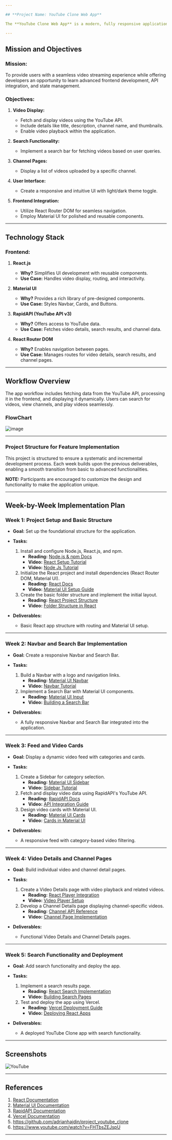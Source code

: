```yaml
---

## **Project Name: YouTube Clone Web App**

The **YouTube Clone Web App** is a modern, fully responsive application built using React.js and Material UI 5. It leverages the RapidAPI's YouTube API to fetch and display videos dynamically. This project aims to familiarize developers with React functional components, Material UI, API integration, and routing in React.

---
```


## **Mission and Objectives**

### **Mission:**
To provide users with a seamless video streaming experience while offering developers an opportunity to learn advanced frontend development, API integration, and state management.

### **Objectives:**
1. **Video Display:**
   - Fetch and display videos using the YouTube API.
   - Include details like title, description, channel name, and thumbnails.
   - Enable video playback within the application.

2. **Search Functionality:**
   - Implement a search bar for fetching videos based on user queries.

3. **Channel Pages:**
   - Display a list of videos uploaded by a specific channel.

4. **User Interface:**
   - Create a responsive and intuitive UI with light/dark theme toggle.

5. **Frontend Integration:**
   - Utilize React Router DOM for seamless navigation.
   - Employ Material UI for polished and reusable components.

---

## **Technology Stack**

### **Frontend:**
1. **React.js**
   - **Why?** Simplifies UI development with reusable components.
   - **Use Case:** Handles video display, routing, and interactivity.

2. **Material UI**
   - **Why?** Provides a rich library of pre-designed components.
   - **Use Case:** Styles Navbar, Cards, and Buttons.

3. **RapidAPI (YouTube API v3)**
   - **Why?** Offers access to YouTube data.
   - **Use Case:** Fetches video details, search results, and channel data.

4. **React Router DOM**
   - **Why?** Enables navigation between pages.
   - **Use Case:** Manages routes for video details, search results, and channel pages.

---

## **Workflow Overview**
The app workflow includes fetching data from the YouTube API, processing it in the frontend, and displaying it dynamically. Users can search for videos, view channels, and play videos seamlessly.

### **FlowChart**
![image](https://github.com/user-attachments/assets/0058b458-fcb0-4904-84f9-6ebd903bc4e3)


---

### **Project Structure for Feature Implementation**
This project is structured to ensure a systematic and incremental development process. Each week builds upon the previous deliverables, enabling a smooth transition from basic to advanced functionalities.

**NOTE:** Participants are encouraged to customize the design and functionality to make the application unique.

---

## **Week-by-Week Implementation Plan**

### **Week 1: Project Setup and Basic Structure**
- **Goal:** Set up the foundational structure for the application.
- **Tasks:**
  1. Install and configure Node.js, React.js, and npm.
     - **Reading:** [Node.js & npm Docs](https://nodejs.dev/learn)  
     - **Video:** [React Setup Tutorial](https://www.youtube.com/watch?v=w3vs4a03y3I)
     - **Video:** [Node Js Tutorial](https://www.youtube.com/watch?v=BLl32FvcdVM)
  2. Initialize the React project and install dependencies (React Router DOM, Material UI).
     - **Reading:** [React Docs](https://react.dev/blog/2023/03/16/introducing-react-dev)  
     - **Video:** [Material UI Setup Guide](https://www.youtube.com/watch?v=vgoDeb1LY8c)
  3. Create the basic folder structure and implement the initial layout.
     - **Reading:** [React Project Structure](https://reactjs.org/docs/faq-structure.html)  
     - **Video:** [Folder Structure in React](https://www.youtube.com/watch?v=SqcY0GlETPk&t=115s)

- **Deliverables:**
  - Basic React app structure with routing and Material UI setup.

---

### **Week 2: Navbar and Search Bar Implementation**
- **Goal:** Create a responsive Navbar and Search Bar.
- **Tasks:**
  1. Build a Navbar with a logo and navigation links.
     - **Reading:** [Material UI Navbar](https://mui.com/components/app-bar/)  
     - **Video:** [Navbar Tutorial](https://www.youtube.com/watch?v=lUkxSnJ7aDw)
  2. Implement a Search Bar with Material UI components.
     - **Reading:** [Material UI Input](https://mui.com/components/text-fields/)  
     - **Video:** [Building a Search Bar](https://www.youtube.com/watch?v=fzxEECHnsvU&t=630s)

- **Deliverables:**
  - A fully responsive Navbar and Search Bar integrated into the application.

---

### **Week 3: Feed and Video Cards**
- **Goal:** Display a dynamic video feed with categories and cards.
- **Tasks:**
  1. Create a Sidebar for category selection.
     - **Reading:** [Material UI Sidebar](https://mui.com/components/drawers/)  
     - **Video:** [Sidebar Tutorial](https://www.youtube.com/watch?v=Ix1LZGBSp-E&t=45s)
  2. Fetch and display video data using RapidAPI's YouTube API.
     - **Reading:** [RapidAPI Docs](https://rapidapi.com/)  
     - **Video:** [API Integration Guide](https://www.youtube.com/watch?v=Gt8PKvZy1K0&list=PLh0D7DkM5FfB5ItIZoZSp_ep3hyQAbdqj)
  3. Design video cards with Material UI.
     - **Reading:** [Material UI Cards](https://mui.com/components/cards/)  
     - **Video:** [Cards in Material UI](https://www.youtube.com/watch?v=HKurd8jpZzA)

- **Deliverables:**
  - A responsive feed with category-based video filtering.

---

### **Week 4: Video Details and Channel Pages**
- **Goal:** Build individual video and channel detail pages.
- **Tasks:**
  1. Create a Video Details page with video playback and related videos.
     - **Reading:** [React Player Integration](https://github.com/cookpete/react-player)  
     - **Video:** [Video Player Setup](https://www.youtube.com/watch?v=SdzMBWT2CDQ)
  2. Develop a Channel Details page displaying channel-specific videos.
     - **Reading:** [Channel API Reference](https://developers.google.com/youtube/v3/docs/channels)  
     - **Video:** [Channel Page Implementation](https://www.youtube.com/watch?v=WyS3mF4wJKw)

- **Deliverables:**
  - Functional Video Details and Channel Details pages.

---

### **Week 5: Search Functionality and Deployment**
- **Goal:** Add search functionality and deploy the app.
- **Tasks:**
  1. Implement a search results page.
     - **Reading:** [React Search Implementation](https://react.dev/reference/react-dom/components/form)  
     - **Video:** [Building Search Pages](https://www.youtube.com/watch?v=EYpdEYK25Dc)
  2. Test and deploy the app using Vercel.
     - **Reading:** [Vercel Deployment Guide](https://vercel.com/docs)  
     - **Video:** [Deploying React Apps](https://www.youtube.com/watch?v=2HBIzEx6IZA)

- **Deliverables:**
  - A deployed YouTube Clone app with search functionality.

---

## **Screenshots**
![YouTube](https://i.ibb.co/4R5RkmW/Thumbnail-5.png)


---

## **References**
1. [React Documentation](https://react.dev/blog/2023/03/16/introducing-react-dev)
2. [Material UI Documentation](https://mui.com/)
3. [RapidAPI Documentation](https://rapidapi.com/)
4. [Vercel Documentation](https://vercel.com/docs)
5. https://github.com/adrianhajdin/project_youtube_clone
6. https://www.youtube.com/watch?v=FHTbsZEJspU

---
